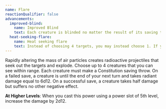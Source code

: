 ```yaml
---
name: Flare
reactionQualifier: false
advancements:
  improved-blind:
    name: Improved Blind
    text: Each creature is blinded no matter the result of its saving throw.
  heat-seeking-flare:
    name: Heat seeking flare
    text: Instead of choosing 4 targets, you may instead choose 1. If you do so, the target has disadvantage on the saving throw. Increase the damage by 4d12.
---
```

Rapidly altering the mass of air particles creates radioactive projectiles that seek out the targets and explode. Choose
up to 4 creatures that you can see within range. Each creature must make a Constitution saving throw. On a failed save,
a creature is <me-condition id="blinded"/> until the end of your next turn and takes radiant damage equal to 6d12. On a
successful save, a creature takes half damage but suffers no other negative effect.

__At Higher Levels__: When you cast this power using a power slot of 5th level, increase the damage by 2d12.
